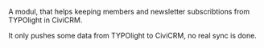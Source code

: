 A modul, that helps keeping members and newsletter subscribtions from TYPOlight in CiviCRM.

It only pushes some data from TYPOlight to CiviCRM, no real sync is done.